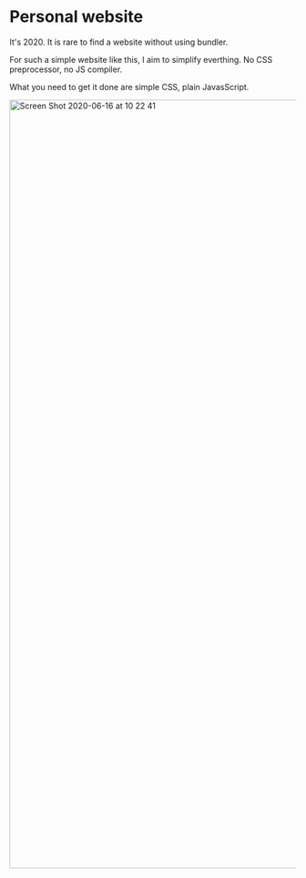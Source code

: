 # Personal website

It's 2020. It is rare to find a website without using bundler.

For such a simple website like this, I aim to simplify everthing. No CSS preprocessor, no JS compiler.

What you need to get it done are simple CSS, plain JavasScript.

<img width="1350" alt="Screen Shot 2020-06-16 at 10 22 41" src="https://user-images.githubusercontent.com/3280351/84728409-5b13f080-afbb-11ea-8acd-58145609eeb5.png">

